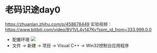 # 老码识途day0
https://zhuanlan.zhihu.com/p/458678449
实验视频：
https://www.bilibili.com/video/BV1VL4y147Kv?spm_id_from=333.999.0.0
* 配置环境
![](https://raw.githubusercontent.com/youhuangla/images/main/20220116100213.png)
* 文件 -> 新建 -> 项目 -> Visual C++ -> Win32控制台应用程序